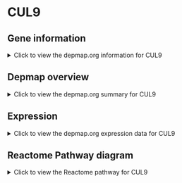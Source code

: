 <h1>CUL9</h1>

<h2>Gene information</h2>
<details>
  <summary>Click to view the depmap.org information for CUL9</summary>
  <p><a href="https://depmap.org/portal/gene/CUL9?tab=about" target="_BLANK">Open page in a new tab...</a></p>
  <iframe src="https://depmap.org/portal/gene/CUL9?tab=about" style="border:none;width:100%;height:800px"></iframe>
</details>

<h2>Depmap overview</h2>
<details>
  <summary>Click to view the depmap.org summary for CUL9</summary>
  <p><a href="https://depmap.org/portal/gene/CUL9?tab=overview" target="_BLANK">Open page in a new tab...</a></p>
  <iframe src="https://depmap.org/portal/gene/CUL9?tab=overview" style="border:none;width:100%;height:800px"></iframe>
</details>

<h2>Expression</h2>
<details>
  <summary>Click to view the depmap.org expression data for CUL9</summary>
  <p><a href="https://depmap.org/portal/gene/CUL9?tab=characterization" target="_BLANK">Open page in a new tab...</a></p>
  <iframe src="https://depmap.org/portal/gene/CUL9?tab=characterization" style="border:none;width:100%;height:800px"></iframe>
</details>



<h2>Reactome Pathway diagram</h2>
<details>
  <summary>Click to view the Reactome pathway for CUL9</summary>
  <p><a href="https://reactome.org/PathwayBrowser/#/R-HSA-8951664" target="_BLANK">Open page in a new tab...</a></p>
  <p>Neddylation</p>
<iframe src="https://reactome.org/PathwayBrowser/#/R-HSA-8951664" style="border:none;width:100%;height:800px"></iframe>
</details>



